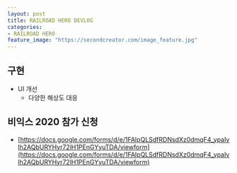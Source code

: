 ```yaml
---
layout: post
title: RAILROAD HERO DEVLOG
categories:
- RAILROAD HERO
feature_image: "https://secondcreator.com/image_feature.jpg"
---
```


## 구현
- UI 개선
  - 다양한 해상도 대응

## 비익스 2020 참가 신청
- [https://docs.google.com/forms/d/e/1FAIpQLSdfRDNsdXz0dmqF4_ypaIvlh2AQbURYHyr72lH1PEnGYyuTDA/viewform](https://docs.google.com/forms/d/e/1FAIpQLSdfRDNsdXz0dmqF4_ypaIvlh2AQbURYHyr72lH1PEnGYyuTDA/viewform)
